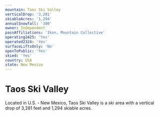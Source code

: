 ```yaml
---
mountain: Taos Ski Valley
verticalDrop: '3,281'
skiableAcres: '1,294'
annualSnowfall: '300'
owner: Independent
passAffiliations: 'Ikon, Mountain Collective'
operating2425: 'Yes'
operated2324: 'Yes'
surfaceLiftsOnly: 'No'
openToPublic: 'Yes'
skied: 'Yes'
country: USA
state: New Mexico
---
```


# Taos Ski Valley

Located in U.S. - New Mexico, Taos Ski Valley is a ski area with a vertical drop of 3,281 feet and 1,294 skiable acres.
